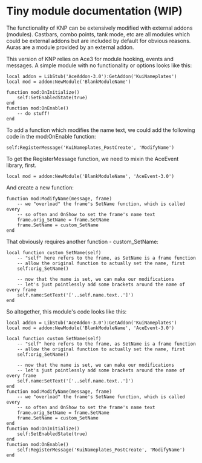 # Tiny module documentation (WIP)

The functionality of KNP can be extensively modified with external addons (modules). Castbars, combo points, tank mode, etc are all modules which could be external addons but are included by default for obvious reasons. Auras are a module provided by an external addon.

This version of KNP relies on Ace3 for module hooking, events and messages. A simple module with no functionality or options looks like this:

    local addon = LibStub('AceAddon-3.0'):GetAddon('KuiNameplates')
    local mod = addon:NewModule('BlankModuleName')

    function mod:OnInitialize()
        self:SetEnabledState(true)
    end
    function mod:OnEnable()
        -- do stuff!
    end

To add a function which modifies the name text, we could add the following code in the mod:OnEnable function:

    self:RegisterMessage('KuiNameplates_PostCreate', 'ModifyName')

To get the RegisterMessage function, we need to mixin the AceEvent library, first.

    local mod = addon:NewModule('BlankModuleName', 'AceEvent-3.0')

And create a new function:

    function mod:ModifyName(message, frame)
        -- we "overload" the frame's SetName function, which is called every
        -- so often and OnShow to set the frame's name text
        frame.orig_SetName = frame.SetName
        frame.SetName = custom_SetName
    end

That obviously requires another function - custom_SetName:

    local function custom_SetName(self)
        -- "self" here refers to the frame, as SetName is a frame function
        -- allow the original function to actually set the name, first
        self:orig_SetName()

        -- now that the name is set, we can make our modifications
        -- let's just pointlessly add some brackets around the name of every frame
        self.name:SetText('['..self.name.text..']')
    end

So altogether, this module's code looks like this:

    local addon = LibStub('AceAddon-3.0'):GetAddon('KuiNameplates')
    local mod = addon:NewModule('BlankModuleName', 'AceEvent-3.0')

    local function custom_SetName(self)
        -- "self" here refers to the frame, as SetName is a frame function
        -- allow the original function to actually set the name, first
        self:orig_SetName()

        -- now that the name is set, we can make our modifications
        -- let's just pointlessly add some brackets around the name of every frame
        self.name:SetText('['..self.name.text..']')
    end
    function mod:ModifyName(message, frame)
        -- we "overload" the frame's SetName function, which is called every
        -- so often and OnShow to set the frame's name text
        frame.orig_SetName = frame.SetName
        frame.SetName = custom_SetName
    end
    function mod:OnInitialize()
        self:SetEnabledState(true)
    end
    function mod:OnEnable()
        self:RegisterMessage('KuiNameplates_PostCreate', 'ModifyName')
    end
